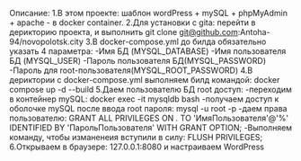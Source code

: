 Описание:
1.В этом проекте: шаблон wordPress + mySQL + phpMyAdmin + apache - в docker container.
2.Для установки с gita: перейти в дерикторию проекта, и выполнить git clone git@github.com:Antoha-94/novopolotsk.city
3.В docker-compose.yml до билда обязательно указать 4 параметра:
-Имя БД (MYSQL_DATABASE)
-Имя пользователя БД (MYSQL_USER)
-Пароль пользователя БД(MYSQL_PASSWORD) 
-Пароль для root-пользователя(MYSQL_ROOT_PASSWORD)
4.В дериктории с docker-compose.yml выполняем билд командой: docker compose up -d --build
5.Даем пользователю БД root доступ: 
-переходим в контейнер mySQL: docker exec -it mysqldb bash
-получаем доступ к оболочке mySQL после ввода root пароля: mysql -u root -p
-даем права пользователю: GRANT ALL PRIVILEGES ON *.* TO 'ИмяПользователя'@'%' IDENTIFIED BY 'ПарольПользователя' WITH GRANT OPTION; 
-Выполняем команду, чтобы изманенеия вступили в силу: FLUSH PRIVILEGES; 
6.Открываем в браузере: 127.0.0.1:8080 и настраиваем WordPress


